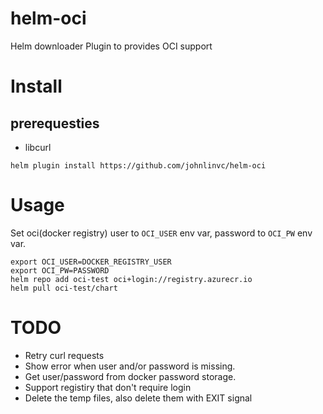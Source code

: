 # helm-oci
Helm downloader Plugin to provides OCI support

# Install

## prerequesties

- libcurl

```
helm plugin install https://github.com/johnlinvc/helm-oci
```

# Usage

Set oci(docker registry) user to `OCI_USER` env var, password to `OCI_PW` env var.

```
export OCI_USER=DOCKER_REGISTRY_USER
export OCI_PW=PASSWORD
helm repo add oci-test oci+login://registry.azurecr.io
helm pull oci-test/chart
```

# TODO

- Retry curl requests
- Show error when user and/or password is missing.
- Get user/password from docker password storage.
- Support registiry that don't require login
- Delete the temp files, also delete them with EXIT signal
